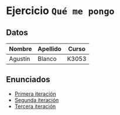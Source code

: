 # Ejercicio `Qué me pongo`

## Datos

| **Nombre** | **Apellido** | **Curso** |
|------------|--------------|-----------|
| Agustín    | Blanco       | K3053     |

 
## Enunciados

- [Primera iteración](https://docs.google.com/document/d/1k1f-9AuIohlBGB2soSNePJ6jLxM37_tZeSD-hW_esIQ)
- [Segunda iteración](https://docs.google.com/document/d/10j6XB9zIhl5xox2xBEDEFsgPmueHMkyvLSHcLxl_27Y/edit)
- [Tercera iteración](https://docs.google.com/document/d/1XGb_Xt2v3viZY4RNky6zguL-ATv1iqEzHWhK4a6vsIk/edit)